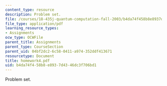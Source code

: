 ```yaml
---
content_type: resource
description: Problem set.
file: /courses/18-435j-quantum-computation-fall-2003/b4da74f458b8e8937d4346dc3f706bd1_homework4.pdf
file_type: application/pdf
learning_resource_types:
- Assignments
ocw_type: OCWFile
parent_title: Assignments
parent_type: CourseSection
parent_uid: 04bf2dc2-6c58-0411-a974-352ddf413671
resourcetype: Document
title: homework4.pdf
uid: b4da74f4-58b8-e893-7d43-46dc3f706bd1
---
```

Problem set.

